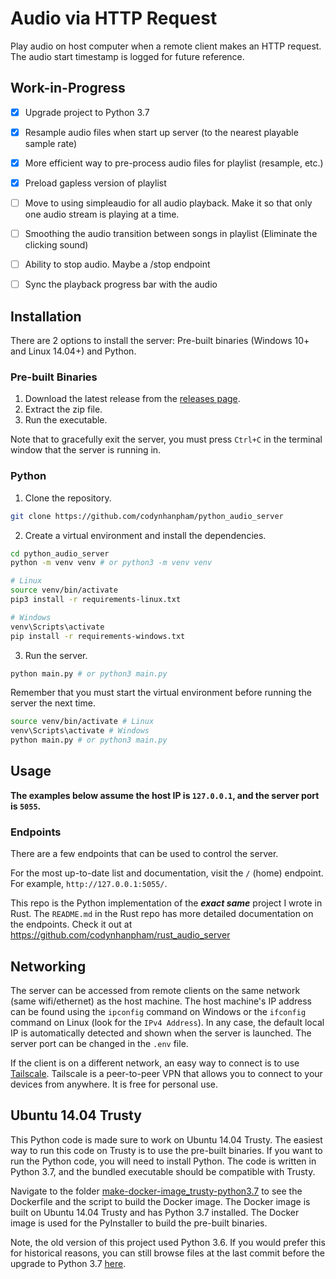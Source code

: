 # Audio via HTTP Request

Play audio on host computer when a remote client makes an HTTP request. The audio start timestamp is logged for future reference.


## Work-in-Progress
- [x] Upgrade project to Python 3.7
- [x] Resample audio files when start up server (to the nearest playable sample rate)
- [x] More efficient way to pre-process audio files for playlist (resample, etc.)
- [x] Preload gapless version of playlist
- [ ] Move to using simpleaudio for all audio playback. Make it so that only one audio stream is playing at a time.
- [ ] Smoothing the audio transition between songs in playlist (Eliminate the clicking sound)
- [ ] Ability to stop audio. Maybe a /stop endpoint
- [ ] Sync the playback progress bar with the audio


## Installation
There are 2 options to install the server: Pre-built binaries (Windows 10+ and Linux 14.04+) and Python.

### Pre-built Binaries
1. Download the latest release from the [releases page](https://github.com/codynhanpham/python_audio_server/releases).
2. Extract the zip file.
3. Run the executable.

Note that to gracefully exit the server, you must press `Ctrl+C` in the terminal window that the server is running in.

### Python
1. Clone the repository.
```bash
git clone https://github.com/codynhanpham/python_audio_server
```
2. Create a virtual environment and install the dependencies.
```bash
cd python_audio_server
python -m venv venv # or python3 -m venv venv

# Linux
source venv/bin/activate
pip3 install -r requirements-linux.txt

# Windows
venv\Scripts\activate
pip install -r requirements-windows.txt
```
3. Run the server.
```bash
python main.py # or python3 main.py
```
Remember that you must start the virtual environment before running the server the next time.
```bash
source venv/bin/activate # Linux
venv\Scripts\activate # Windows
python main.py # or python3 main.py
```

## Usage

**The examples below assume the host IP is `127.0.0.1`, and the server port is `5055`.**

### Endpoints
There are a few endpoints that can be used to control the server.

For the most up-to-date list and documentation, visit the `/` (home) endpoint. For example, `http://127.0.0.1:5055/`.

This repo is the Python implementation of the ***exact same*** project I wrote in Rust. The `README.md` in the Rust repo has more detailed documentation on the endpoints. Check it out at https://github.com/codynhanpham/rust_audio_server

## Networking
The server can be accessed from remote clients on the same network (same wifi/ethernet) as the host machine. The host machine's IP address can be found using the `ipconfig` command on Windows or the `ifconfig` command on Linux (look for the `IPv4 Address`). In any case, the default local IP is automatically detected and shown when the server is launched. The server port can be changed in the `.env` file.

If the client is on a different network, an easy way to connect is to use [Tailscale](https://tailscale.com/). Tailscale is a peer-to-peer VPN that allows you to connect to your devices from anywhere. It is free for personal use.


## Ubuntu 14.04 Trusty
This Python code is made sure to work on Ubuntu 14.04 Trusty. The easiest way to run this code on Trusty is to use the pre-built binaries. If you want to run the Python code, you will need to install Python. The code is written in Python 3.7, and the bundled executable should be compatible with Trusty.

Navigate to the folder [make-docker-image_trusty-python3.7](/make-docker-image_trusty-python3.7) to see the Dockerfile and the script to build the Docker image. The Docker image is built on Ubuntu 14.04 Trusty and has Python 3.7 installed. The Docker image is used for the PyInstaller to build the pre-built binaries.

Note, the old version of this project used Python 3.6. If you would prefer this for historical reasons, you can still browse files at the last commit before the upgrade to Python 3.7 [here](https://github.com/codynhanpham/python_audio_server/tree/8b46e1b234f78217132723a60f0af6b27d1348f8/make-docker-image_trusty-python3.6).